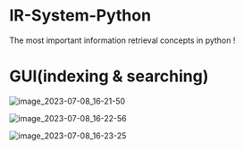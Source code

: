# IR-System-Python
The most important information retrieval concepts in python !
# GUI(indexing & searching)
![image_2023-07-08_16-21-50](https://github.com/mohamedezzeldeenhassanmohamed/IR-System-Python/assets/94178842/8ec269c1-d508-466b-ac05-5e39254f4276)

![image_2023-07-08_16-22-56](https://github.com/mohamedezzeldeenhassanmohamed/IR-System-Python/assets/94178842/331f4a78-93ee-4503-b972-01f19c1316a9)

![image_2023-07-08_16-23-25](https://github.com/mohamedezzeldeenhassanmohamed/IR-System-Python/assets/94178842/a92f2b4b-85b4-4a47-bc0d-411dd6f3f0f6)
